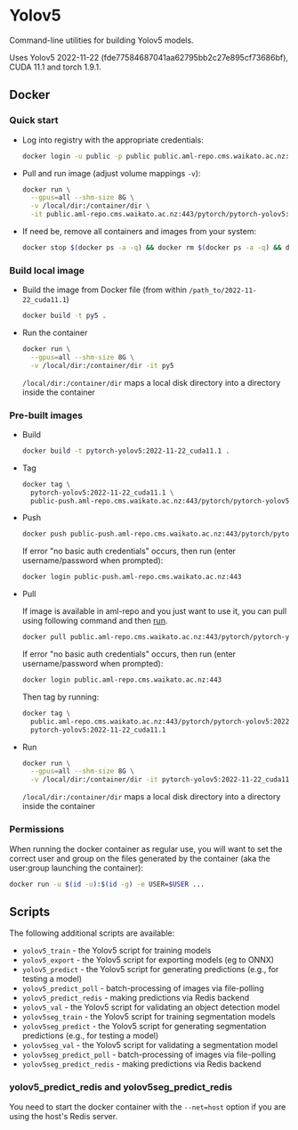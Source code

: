 # Yolov5

Command-line utilities for building Yolov5 models. 

Uses Yolov5 2022-11-22 (fde77584687041aa62795bb2c27e895cf73686bf), CUDA 11.1 and torch 1.9.1.


## Docker

### Quick start

* Log into registry with the appropriate credentials:

  ```bash
  docker login -u public -p public public.aml-repo.cms.waikato.ac.nz:443 
  ```

* Pull and run image (adjust volume mappings `-v`):

  ```bash
  docker run \
    --gpus=all --shm-size 8G \
    -v /local/dir:/container/dir \
    -it public.aml-repo.cms.waikato.ac.nz:443/pytorch/pytorch-yolov5:2022-11-22_cuda11.1
  ```

* If need be, remove all containers and images from your system:

  ```bash
  docker stop $(docker ps -a -q) && docker rm $(docker ps -a -q) && docker system prune -a
  ```

### Build local image

* Build the image from Docker file (from within `/path_to/2022-11-22_cuda11.1`)

  ```bash
  docker build -t py5 .
  ```
  
* Run the container

  ```bash
  docker run \
    --gpus=all --shm-size 8G \
    -v /local/dir:/container/dir -it py5
  ```
  `/local/dir:/container/dir` maps a local disk directory into a directory inside the container

### Pre-built images

* Build

  ```bash
  docker build -t pytorch-yolov5:2022-11-22_cuda11.1 .
  ```
  
* Tag

  ```bash
  docker tag \
    pytorch-yolov5:2022-11-22_cuda11.1 \
    public-push.aml-repo.cms.waikato.ac.nz:443/pytorch/pytorch-yolov5:2022-11-22_cuda11.1
  ```
  
* Push

  ```bash
  docker push public-push.aml-repo.cms.waikato.ac.nz:443/pytorch/pytorch-yolov5:2022-11-22_cuda11.1
  ```
  If error "no basic auth credentials" occurs, then run (enter username/password when prompted):
  
  ```bash
  docker login public-push.aml-repo.cms.waikato.ac.nz:443
  ```
  
* Pull

  If image is available in aml-repo and you just want to use it, you can pull using following command and then [run](#run).

  ```bash
  docker pull public.aml-repo.cms.waikato.ac.nz:443/pytorch/pytorch-yolov5:2022-11-22_cuda11.1
  ```
  If error "no basic auth credentials" occurs, then run (enter username/password when prompted):
  
  ```bash
  docker login public.aml-repo.cms.waikato.ac.nz:443
  ```
  Then tag by running:
  
  ```bash
  docker tag \
    public.aml-repo.cms.waikato.ac.nz:443/pytorch/pytorch-yolov5:2022-11-22_cuda11.1 \
    pytorch-yolov5:2022-11-22_cuda11.1
  ```
  
* <a name="run">Run</a>

  ```bash
  docker run \
    --gpus=all --shm-size 8G \
    -v /local/dir:/container/dir -it pytorch-yolov5:2022-11-22_cuda11.1
  ```
  `/local/dir:/container/dir` maps a local disk directory into a directory inside the container


### Permissions

When running the docker container as regular use, you will want to set the correct
user and group on the files generated by the container (aka the user:group launching
the container):

```bash
docker run -u $(id -u):$(id -g) -e USER=$USER ...
```


## Scripts

The following additional scripts are available:

* `yolov5_train` - the Yolov5 script for training models
* `yolov5_export` - the Yolov5 script for exporting models (eg to ONNX)
* `yolov5_predict` - the Yolov5 script for generating predictions (e.g., for testing a model)
* `yolov5_predict_poll` - batch-processing of images via file-polling
* `yolov5_predict_redis` - making predictions via Redis backend
* `yolov5_val` - the Yolov5 script for validating an object detection model
* `yolov5seg_train` - the Yolov5 script for training segmentation models
* `yolov5seg_predict` - the Yolov5 script for generating segmentation predictions (e.g., for testing a model)
* `yolov5seg_val` - the Yolov5 script for validating a segmentation model
* `yolov5seg_predict_poll` - batch-processing of images via file-polling
* `yolov5seg_predict_redis` - making predictions via Redis backend


### yolov5_predict_redis and yolov5seg_predict_redis
 
You need to start the docker container with the `--net=host` option if you are using the host's Redis server.
